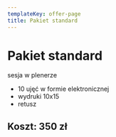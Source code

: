 ```yaml
---
templateKey: offer-page
title: Pakiet standard
---
```


# Pakiet standard

sesja w plenerze

- 10 ujęć w formie elektronicznej
- wydruki 10x15
- retusz

## Koszt: 350 zł
